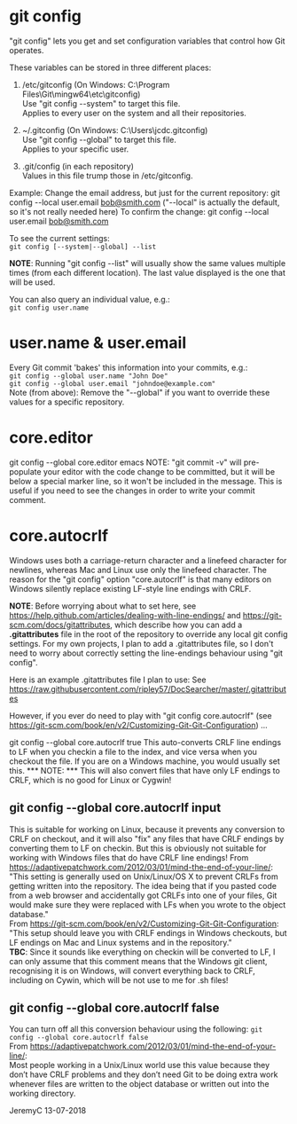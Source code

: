 # git config  

"git config" lets you get and set configuration variables that control how Git operates. 

These variables can be stored in three different places:

1)  /etc/gitconfig (On Windows: C:\Program Files\Git\mingw64\etc\gitconfig)  
Use "git config --system" to target this file.  
Applies to every user on the system and all their repositories.  

2) ~/.gitconfig (On Windows: C:\Users\jcdc\.gitconfig)  
Use "git config --global" to target this file.  
Applies to your specific user.  

3) .git/config (in each repository)  
Values in this file trump those in /etc/gitconfig.

Example: Change the email address, but just for the current repository:
git config --local user.email bob@smith.com 
("--local" is actually the default, so it's not really needed here)
To confirm the change:
git config --local user.email
bob@smith.com


To see the current settings:  
`git config [--system|--global] --list`

__NOTE__: Running "git config --list" will usually show the same values multiple times (from each different location). The last value displayed is the one that will be used. 

You can also query an individual value, e.g.:  
`git config user.name`


user.name & user.email
======================
Every Git commit 'bakes' this information into your commits, e.g.:  
`git config --global user.name "John Doe"`  
`git config --global user.email "johndoe@example.com"`  
Note (from above): Remove the "--global" if you want to override these values for a specific repository.

core.editor
===========
git config --global core.editor emacs
NOTE: "git commit -v" will pre-populate your editor with the code change to be committed,
       but it will be below a special marker line, so it won't be included in the message.
       This is useful if you need to see the changes in order to write your commit comment.

core.autocrlf
=============
Windows uses both a carriage-return character and a linefeed character for newlines, whereas Mac and Linux 
use only the linefeed character. The reason for the "git config" option "core.autocrlf" is that many editors 
on Windows silently replace existing LF-style line endings with CRLF.

__NOTE__: 
Before worrying about what to set here, see https://help.github.com/articles/dealing-with-line-endings/ and
https://git-scm.com/docs/gitattributes, which describe how you can add a __.gitattributes__ file in the root of 
the repository to override any local git config settings. For my own projects, I plan to add a .gitattributes 
file, so I don't need to worry about correctly setting the line-endings behaviour using "git config".

Here is an example .gitattributes file I plan to use:
See https://raw.githubusercontent.com/ripley57/DocSearcher/master/.gitattributes

However, if you ever do need to play with "git config core.autocrlf" 
(see https://git-scm.com/book/en/v2/Customizing-Git-Git-Configuration) ...
 
git config --global core.autocrlf true
This auto-converts CRLF line endings to LF when you checkin a file to the index, and vice versa 
when you checkout the file. If you are on a Windows machine, you would usually set this.
*** NOTE: *** This will also convert files that have only LF endings to CRLF, which is no good for 
Linux or Cygwin!

## git config --global core.autocrlf input  
This is suitable for working on Linux, because it prevents any conversion to CRLF on checkout, 
and it will also "fix" any files that have CRLF endings by converting them to LF on checkin. 
But this is obviously not suitable for working with Windows files that do have CRLF line endings!
From https://adaptivepatchwork.com/2012/03/01/mind-the-end-of-your-line/:  
"This setting is generally used on Unix/Linux/OS X to prevent CRLFs from getting written into the repository. 
The idea being that if you pasted code from a web browser and accidentally got CRLFs into one of your files,
Git would make sure they were replaced with LFs when you wrote to the object database."  
From https://git-scm.com/book/en/v2/Customizing-Git-Git-Configuration:  
"This setup should leave you with CRLF endings in Windows checkouts, but LF endings on Mac and Linux systems 
and in the repository."  
__TBC__: Since it sounds like everything on checkin will be converted to LF, I can only assume that this comment
means that the Windows git client, recognising it is on Windows, will convert everything back to CRLF,
including on Cywin, which will be not use to me for .sh files!

## git config --global core.autocrlf false  
You can turn off all this conversion behaviour using the following:
`git config --global core.autocrlf false`  
From https://adaptivepatchwork.com/2012/03/01/mind-the-end-of-your-line/:  
Most people working in a Unix/Linux world use this value because they don’t have CRLF problems and they
don’t need Git to be doing extra work whenever files are written to the object database or written out 
into the working directory.


JeremyC 13-07-2018
